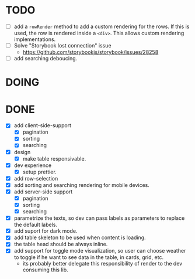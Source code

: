 # TODO

- [ ] add a `rowRender` method to add a custom rendering for the rows. If this is used, the row is rendered inside a `<div>`. This allows custom rendering implementations.
- [ ] Solve "Storybook lost connection" issue
  - https://github.com/storybookjs/storybook/issues/28258
- [ ] add searching deboucing.

# DOING

# DONE

- [x] add client-side-support
  - [x] pagination
  - [x] sorting
  - [x] searching
- [x] design
  - [x] make table responsivable.
- [x] dev experience
  - [x] setup prettier.
- [x] add row-selection
- [x] add sorting and searching rendering for mobile devices.
- [x] add server-side support
  - [x] pagination
  - [x] sorting
  - [x] searching
- [x] parametrize the texts, so dev can pass labels as parameters to replace the default labels.
- [x] add suport for dark mode.
- [x] add table skeleton to be used when content is loading.
- [x] the table head should be always inline.
- [x] add support for toggle mode visualization, so user can choose weather to toggle if he want to see data in the table, in cards, grid, etc.
  - its probably better delegate this responsibility of render to the dev consuming this lib.
